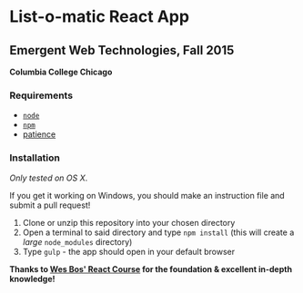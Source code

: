 # List-o-matic React App

## Emergent Web Technologies, Fall 2015
**Columbia College Chicago**

### Requirements

- [`node`](https://nodejs.org/)
- [`npm`](https://www.npmjs.com/)
- [patience](http://giphy.com/gifs/kate-B0yeIsFzahAPu)

### Installation

*Only tested on OS X*.

If you get it working on Windows, you should make an instruction file and
submit a pull request!

1. Clone or unzip this repository into your chosen directory
2. Open a terminal to said directory and type `npm install` (this will create a *large* `node_modules` directory)
3. Type `gulp` - the app should open in your default browser


**Thanks to [Wes Bos' React Course](http://wesbos.com/introducing-react-for-beginners/) for the foundation & excellent in-depth knowledge!**
